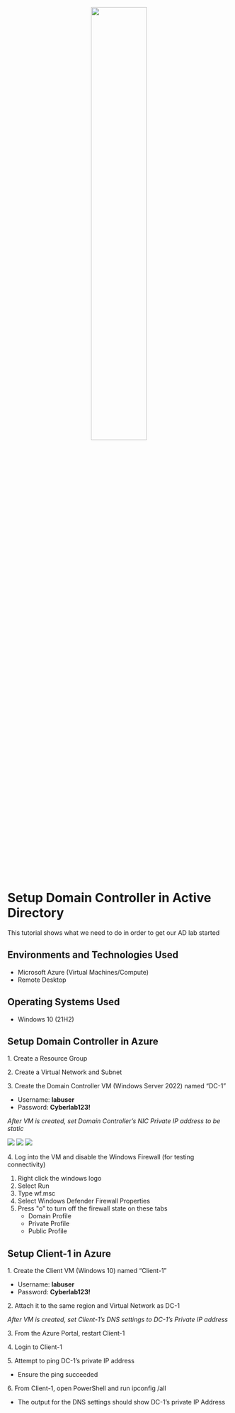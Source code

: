 <p align="center">
<img src="https://i.imgur.com/ji8tw98.png" width="50%" height="50%"/>
</p>

<h1>Setup Domain Controller in Active Directory</h1>
<p>This tutorial shows what we need to do in order to get our AD lab started</p>
</b> 

<h2>Environments and Technologies Used</h2>

- Microsoft Azure (Virtual Machines/Compute)
- Remote Desktop

<h2>Operating Systems Used </h2>

- Windows 10</b> (21H2)

<h2>Setup Domain Controller in Azure</h2>
<p>
 1. Create a Resource Group
</p>
<p>
 2. Create a Virtual Network and Subnet
</p>
<p>
  3. Create the Domain Controller VM (Windows Server 2022) named “DC-1”
  <ul>
    <li>Username: <strong>labuser</strong></li>
    <li>Password: <strong>Cyberlab123!</strong></li>
  </ul>
</p>


<p><em>After VM is created, set Domain Controller’s NIC Private IP address to be static</em></p>
<img src="https://i.imgur.com/4QzSHbP.png"/>
<img src="https://i.imgur.com/rGCTcXm.png"/>
<img src="https://i.imgur.com/lgpIJKa.png"/>

<p>
  4. Log into the VM and disable the Windows Firewall (for testing connectivity)
 <ol>
  <li>Right click the windows logo</li>
  <li>Select Run</li>
  <li>Type wf.msc</li>
  <li>Select Windows Defender Firewall Properties</li>
  <li>
   Press "o" to turn off the firewall state on these tabs
   <ul>
    <li>Domain Profile</li>
    <li>Private Profile</li>
    <li>Public Profile</li>
   </ul>
  </li>
 </ol>
</p>
</b>

<h2>Setup Client-1 in Azure</h2>
<p>
 1. Create the Client VM (Windows 10) named “Client-1”
 <ul>
  <li>Username: <strong>labuser</strong></li>
  <li>Password: <strong>Cyberlab123!</strong></li>
 </ul>
</p>

<p>
 2. Attach it to the same region and Virtual Network as DC-1
</p>
<p>
 <em>After VM is created, set Client-1’s DNS settings to DC-1’s Private IP address</em>
</p>
<p>
 3. From the Azure Portal, restart Client-1
</p>
<p>
 4. Login to Client-1
</p>
<p>
 5. Attempt to ping DC-1’s private IP address
 <ul>
  <li>Ensure the ping succeeded</li>
 </ul>
</p>
<p>
 6. From Client-1, open PowerShell and run ipconfig /all
 <ul>
  <li>The output for the DNS settings should show DC-1’s private IP Address</li>
 </ul>
</p>
